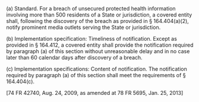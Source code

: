 (a) Standard. For a breach of unsecured protected health information involving more than 500 residents of a State or jurisdiction, a covered entity shall, following the discovery of the breach as provided in § 164.404(a)(2), notify prominent media outlets serving the State or jurisdiction.

(b) Implementation specification: Timeliness of notification. Except as provided in § 164.412, a covered entity shall provide the notification required by paragraph (a) of this section without unreasonable delay and in no case later than 60 calendar days after discovery of a breach.

&#40;c) Implementation specifications: Content of notification. The notification required by paragraph (a) of this section shall meet the requirements of § 164.404&#40;c).

[74 FR 42740, Aug. 24, 2009, as amended at 78 FR 5695, Jan. 25, 2013]
